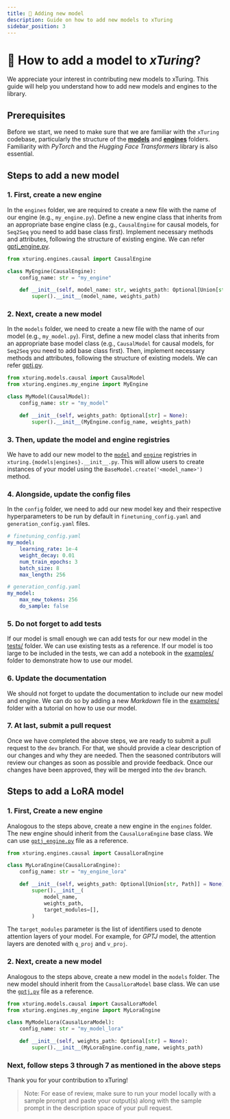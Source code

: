 ```yaml
---
title: 🤖 Adding new model
description: Guide on how to add new models to xTuring
sidebar_position: 3
---
```


# 🤖 How to add a model to _xTuring_?

We appreciate your interest in contributing new models to xTuring. This guide will help you understand how to add new models and engines to the library.

## Prerequisites
Before we start, we need to make sure that we are familiar with the `xTuring` codebase, particularly the structure of the [__models__](https://github.com/stochasticai/xTuring/tree/main/src/xturing/models) and [__engines__](https://github.com/stochasticai/xTuring/tree/main/src/xturing/engines) folders. Familiarity with _PyTorch_ and the _Hugging Face Transformers_ library is also essential.

## Steps to add a new model

### 1. First, create a new engine
In the `engines` folder, we are required to create a new file with the name of our engine (e.g., `my_engine.py`). Define a new engine class that inherits from an appropriate base engine class (e.g., `CausalEngine` for causal models, for `Seq2Seq` you need to add base class first). Implement necessary methods and attributes, following the structure of existing engine. We can refer [gptj_engine.py](https://github.com/stochasticai/xTuring/blob/main/src/xturing/engines/gptj_engine.py).

```python
from xturing.engines.causal import CausalEngine

class MyEngine(CausalEngine):
    config_name: str = "my_engine"

    def __init__(self, model_name: str, weights_path: Optional[Union[str, Path]] = None):
        super().__init__(model_name, weights_path)
```

### 2. Next, create a new model
In the `models` folder, we need to create a new file with the name of our model (e.g., `my_model.py`). First, define a new model class that inherits from an appropriate base model class (e.g., `CausalModel` for causal models, for `Seq2Seq` you need to add base class first). Then, implement necessary methods and attributes, following the structure of existing models. We can refer [gptj.py](https://github.com/stochasticai/xTuring/blob/main/src/xturing/models/gptj.py).

```python
from xturing.models.causal import CausalModel
from xturing.engines.my_engine import MyEngine

class MyModel(CausalModel):
    config_name: str = "my_model"

    def __init__(self, weights_path: Optional[str] = None):
        super().__init__(MyEngine.config_name, weights_path)
```

### 3. Then, update the model and engine registries 
We have to add our new model to the [`model`](https://github.com/stochasticai/xTuring/blob/main/src/xturing/models/__init__.py) and [`engine`](https://github.com/stochasticai/xTuring/blob/main/src/xturing/engines/__init__.py) registries in `xturing.{models|engines}.__init__.py`. This will allow users to create instances of your model using the `BaseModel.create('<model_name>')` method.

### 4. Alongside, update the config files
In the `config` folder, we need to add our new model key and their respective hyperparameters to be run by default in `finetuning_config.yaml` and `generation_config.yaml` files.
```yaml
# finetuning_config.yaml
my_model:
    learning_rate: 1e-4
    weight_decay: 0.01
    num_train_epochs: 3
    batch_size: 8
    max_length: 256

# generation_config.yaml
my_model:
    max_new_tokens: 256
    do_sample: false

```

### 5. Do not forget to add tests 
If our model is small enough we can add tests for our new model in the [tests/](https://github.com/stochasticai/xTuring/tree/main/tests/xturing) folder. We can use existing tests as a reference. If our model is too large to be included in the tests, we can add a notebook in the [examples/](https://github.com/stochasticai/xTuring/tree/main/examples) folder to demonstrate how to use our model.

### 6. Update the documentation
We should not forget to update the documentation to include our new model and engine. We can do so by adding a new _Markdown_ file in the [examples/](https://github.com/stochasticai/xTuring/tree/main/examples) folder with a tutorial on how to use our model.

### 7. At last, submit a pull request
Once we have completed the above steps, we are ready to submit a pull request to the `dev` branch. For that, we should provide a clear description of our changes and why they are needed. Then the seasoned contributors will review our changes as soon as possible and provide feedback. Once our changes have been approved, they will be merged into the `dev` branch.

## Steps to add a LoRA model

### 1. First, Create a new engine
Analogous to the steps above, create a new engine in the `engines` folder. The new engine should inherit from the `CausalLoraEngine` base class. We can use [`gptj_engine.py`](https://github.com/stochasticai/xTuring/blob/main/src/xturing/engines/gpt2_engine.py) file as a reference.

```python
from xturing.engines.causal import CausalLoraEngine

class MyLoraEngine(CausalLoraEngine):
    config_name: str = "my_engine_lora"

    def __init__(self, weights_path: Optional[Union[str, Path]] = None):
        super().__init__(
            model_name,
            weights_path,
            target_modules=[],
        )
```

The `target_modules` parameter is the list of identifiers used to denote attention layers of your model. For example, for *GPTJ* model, the attention layers are denoted with `q_proj` and `v_proj`.

### 2. Next, create a new model
Analogous to the steps above, create a new model in the `models` folder. The new model should inherit from the `CausalLoraModel` base class. We can use the [`gptj.py`](https://github.com/stochasticai/xTuring/blob/main/src/xturing/models/gptj.py) file as a reference.
```python
from xturing.models.causal import CausalLoraModel
from xturing.engines.my_engine import MyLoraEngine

class MyModelLora(CausalLoraModel):
    config_name: str = "my_model_lora"

    def __init__(self, weights_path: Optional[str] = None):
        super().__init__(MyLoraEngine.config_name, weights_path)
```

### Next, follow steps 3 through 7 as mentioned in the above steps

Thank you for your contribution to xTuring!

> Note: For ease of review, make sure to run your model locally with a sample prompt and paste your output(s) along with the sample prompt in the description space of your pull request.
